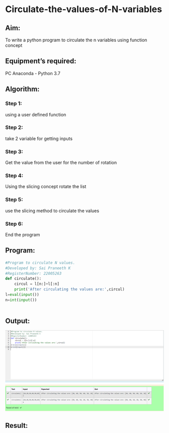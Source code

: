 # Circulate-the-values-of-N-variables
## Aim:
To write a python program to circulate the n variables using function concept
## Equipment’s required:
PC
Anaconda - Python 3.7
## Algorithm: 
### Step 1: 
using a user defined function
### Step 2: 
take 2 variable for getting inputs
### Step 3: 
Get the value from the user for the number of rotation
### Step 4: 
Using the slicing concept rotate the list
### Step 5: 
use the slicing method to circulate the values
### Step 6: 
End the program
## Program:
```python
#Program to circulate N values.
#Developed by: Sai Praneeth K
#RegisterNumber: 22005263
def circulate():
    circul = l[n:]+l[:n]
    print('After circulating the values are:',circul)
l=eval(input())
n=int(input())
    
```

## Output:
![MODEL](/circulate%20n%20values.png)

## Result:
